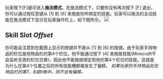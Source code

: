 玩家按下[F]键可进入**施法模式**。在施法模式下，只要你没有再次按下 [F] 退出，你可以通过按任意键从 [1] 到 [6] 来施放你所绑定的技能。玩家可以施法的主动技能在施法模式下显示在玩家操作栏上，如下图所示。
![](https://i.imgur.com/KTJMCXb.png)

## Skill Slot _Offset_
你可能会注意到在截图上显示的按键并不是从 [1] 到 [6] 的按键。由于玩家手持物品的栏位是他物品栏的第4个栏位，他不能通过按下 [4] 来施放技能(Minecraft不会监听无效的栏位交换)，因此他不能施放绑定到他的第4个栏位的技能。这就是为什么在第4个位置之后的所有技能槽都被发生了偏移。
_如果玩家的手持物品处在物品栏的第7、8或9格中，则不会有偏移。_